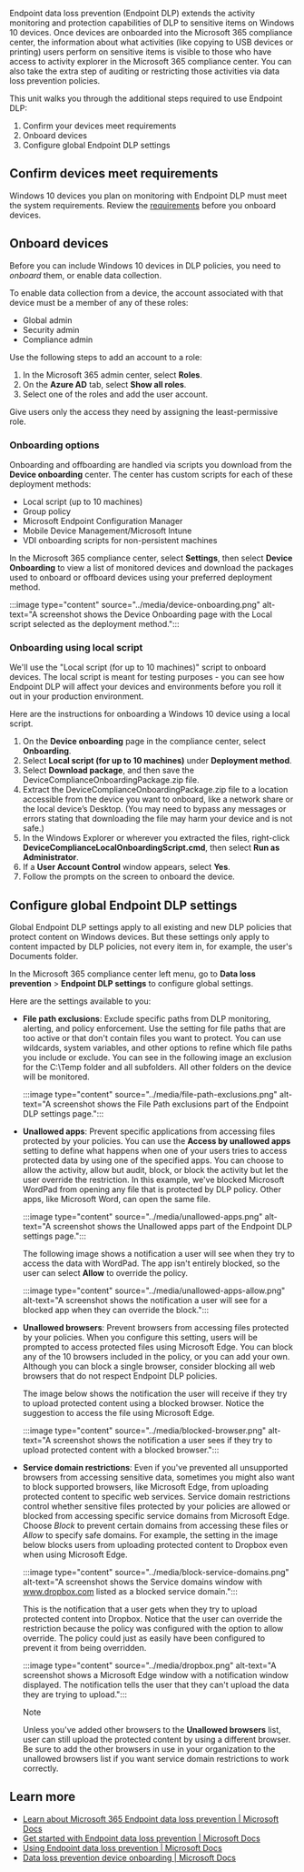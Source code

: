 Endpoint data loss prevention (Endpoint DLP) extends the activity monitoring and protection capabilities of DLP to sensitive items on Windows 10 devices. Once devices are onboarded into the Microsoft 365 compliance center, the information about what activities (like copying to USB devices or printing) users perform on sensitive items is visible to those who have access to activity explorer in the Microsoft 365 compliance center. You can also take the extra step of auditing or restricting those activities via data loss prevention policies.

This unit walks you through the additional steps required to use Endpoint DLP:
1.	Confirm your devices meet requirements
2.	Onboard devices
3.	Configure global Endpoint DLP settings

## Confirm devices meet requirements
Windows 10 devices you plan on monitoring with Endpoint DLP must meet the system requirements. Review the [requirements](/microsoft-365/compliance/endpoint-dlp-getting-started#prepare-your-endpoints) before you onboard devices.

## Onboard devices
Before you can include Windows 10 devices in DLP policies, you need to *onboard* them, or enable data collection. 

To enable data collection from a device, the account associated with that device must be a member of any of these roles:

- Global admin
- Security admin
- Compliance admin

Use the following steps to add an account to a role:
1.	In the Microsoft 365 admin center, select **Roles**.
2.	On the **Azure AD** tab, select **Show all roles**.
3.	Select one of the roles and add the user account. 

Give users only the access they need by assigning the least-permissive role.

### Onboarding options

Onboarding and offboarding are handled via scripts you download from the **Device onboarding** center. The center has custom scripts for each of these deployment methods:

- Local script (up to 10 machines)
- Group policy
- Microsoft Endpoint Configuration Manager
- Mobile Device Management/Microsoft Intune
- VDI onboarding scripts for non-persistent machines

In the Microsoft 365 compliance center, select **Settings**, then select **Device Onboarding** to view a list of monitored devices and download the packages used to onboard or offboard devices using your preferred deployment method. 

:::image type="content" source="../media/device-onboarding.png" alt-text="A screenshot shows the Device Onboarding page with the Local script selected as the deployment method.":::


### Onboarding using local script
We'll use the "Local script (for up to 10 machines)" script to onboard devices. The local script is meant for testing purposes - you can see how Endpoint DLP will affect your devices and environments before you roll it out in your production environment.

Here are the instructions for onboarding a Windows 10 device using a local script.
1. On the **Device onboarding** page in the compliance center, select **Onboarding**.
2. Select **Local script (for up to 10 machines)** under **Deployment method**.
3. Select **Download package**, and then save the DeviceComplianceOnboardingPackage.zip file.
4. Extract the DeviceComplianceOnboardingPackage.zip file to a location accessible from the device you want to onboard, like a network share or the local device’s Desktop. (You may need to bypass any messages or errors stating that downloading the file may harm your device and is not safe.)
5. In the Windows Explorer or wherever you extracted the files, right-click **DeviceComplianceLocalOnboardingScript.cmd**, then select **Run as Administrator**.
6.	If a **User Account Control** window appears, select **Yes**.
7.	Follow the prompts on the screen to onboard the device.

## Configure global Endpoint DLP settings
Global Endpoint DLP settings apply to all existing and new DLP policies that protect content on Windows devices. But these settings only apply to content impacted by DLP policies, not every item in, for example, the user's Documents folder. 

In the Microsoft 365 compliance center left menu, go to **Data loss prevention** > **Endpoint DLP settings** to configure global settings.

Here are the settings available to you:

- **File path exclusions**: Exclude specific paths from DLP monitoring, alerting, and policy enforcement. Use the setting for file paths that are too active or that don't contain files you want to protect. You can use wildcards, system variables, and other options to refine which file paths you include or exclude. You can see in the following image an exclusion for the C:\Temp folder and all subfolders. All other folders on the device will be monitored.

   :::image type="content" source="../media/file-path-exclusions.png" alt-text="A screenshot shows the File Path exclusions part of the Endpoint DLP settings page.":::
  
- **Unallowed apps**: Prevent specific applications from accessing files protected by your policies. You can use the **Access by unallowed apps** setting to define what happens when one of your users tries to access protected data by using one of the specified apps. You can choose to allow the activity, allow but audit, block, or block the activity but let the user override the restriction. In this example, we've blocked Microsoft WordPad from opening any file that is protected by DLP policy. Other apps, like Microsoft Word, can open the same file.

   :::image type="content" source="../media/unallowed-apps.png" alt-text="A screenshot shows the Unallowed apps part of the Endpoint DLP settings page."::: 

  The following image shows a notification a user will see when they try to access the data with WordPad. The app isn't entirely blocked, so the user can select **Allow** to override the policy.

   :::image type="content" source="../media/unallowed-apps-allow.png" alt-text="A screenshot shows the notification a user will see for a blocked app when they can override the block.":::
 
- **Unallowed browsers**: Prevent browsers from accessing files protected by your policies. When you configure this setting, users will be prompted to access protected files using Microsoft Edge. You can block any of the 10 browsers included in the policy, or you can add your own. Although you can block a single browser, consider blocking all web browsers that do not respect Endpoint DLP policies.
 
   The image below shows the notification the user will receive if they try to upload protected content using a blocked browser. Notice the suggestion to access the file using Microsoft Edge.
 
   :::image type="content" source="../media/blocked-browser.png" alt-text="A screenshot shows the notification a user sees if they try to upload protected content with a blocked browser.":::

- **Service domain restrictions**: Even if you've prevented all unsupported browsers from accessing sensitive data, sometimes you might also want to block supported browsers, like Microsoft Edge, from uploading protected content to specific web services. Service domain restrictions control whether sensitive files protected by your policies are allowed or blocked from accessing specific service domains from Microsoft Edge. Choose *Block* to prevent certain domains from accessing these files or *Allow* to specify safe domains. For example, the setting in the image below blocks users from uploading protected content to Dropbox even when using Microsoft Edge.
 
   :::image type="content" source="../media/block-service-domains.png" alt-text="A screenshot shows the Service domains window with www.dropbox.com listed as a blocked service domain.":::

   This is the notification that a user gets when they try to upload  protected content into Dropbox. Notice that the user can override the restriction because the policy was configured with the option to allow override. The policy could just as easily have been configured to prevent it from being overridden.

   :::image type="content" source="../media/dropbox.png" alt-text="A screenshot shows a Microsoft Edge window with a notification window displayed. The notification tells the user that they can't upload the data they are trying to upload.":::
 
   >[!NOTE] 
   > Unless you've added other browsers to the **Unallowed browsers** list, user can still upload the protected content by using a different browser. Be sure to add the other browsers in use in your organization to the unallowed browsers list if you want service domain restrictions to work correctly.

## Learn more
- [Learn about Microsoft 365 Endpoint data loss prevention | Microsoft Docs](/microsoft-365/compliance/endpoint-dlp-learn-about)
- [Get started with Endpoint data loss prevention | Microsoft Docs](/microsoft-365/compliance/endpoint-dlp-getting-started)
- [Using Endpoint data loss prevention | Microsoft Docs](/microsoft-365/compliance/endpoint-dlp-using)
- [Data loss prevention device onboarding | Microsoft Docs](/microsoft-365/compliance/dlp-configure-endpoints)
